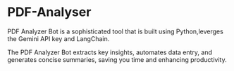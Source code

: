 # PDF-Analyser
PDF Analyzer Bot is a sophisticated tool that is built using Python,leverges the Gemini API key and LangChain.

The PDF Analyzer Bot extracts key insights, automates data entry, and generates concise summaries, saving you time and enhancing productivity.
